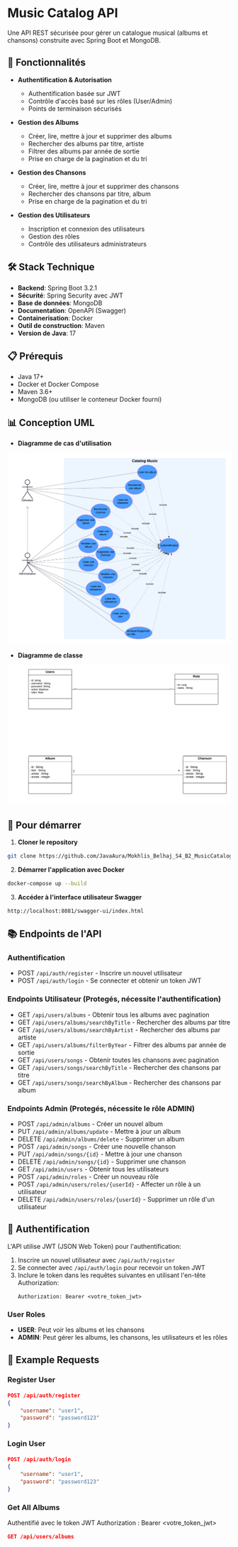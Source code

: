 # Music Catalog API

Une API REST sécurisée pour gérer un catalogue musical (albums et chansons) construite avec Spring Boot et MongoDB.

## 🚀 Fonctionnalités

- **Authentification & Autorisation**
  - Authentification basée sur JWT
  - Contrôle d'accès basé sur les rôles (User/Admin)
  - Points de terminaison sécurisés

- **Gestion des Albums**
  - Créer, lire, mettre à jour et supprimer des albums
  - Rechercher des albums par titre, artiste
  - Filtrer des albums par année de sortie
  - Prise en charge de la pagination et du tri

- **Gestion des Chansons**
  - Créer, lire, mettre à jour et supprimer des chansons
  - Rechercher des chansons par titre, album
  - Prise en charge de la pagination et du tri

- **Gestion des Utilisateurs**
  - Inscription et connexion des utilisateurs
  - Gestion des rôles
  - Contrôle des utilisateurs administrateurs

## 🛠️ Stack Technique

- **Backend**: Spring Boot 3.2.1
- **Sécurité**: Spring Security avec JWT
- **Base de données**: MongoDB
- **Documentation**: OpenAPI (Swagger)
- **Containerisation**: Docker
- **Outil de construction**: Maven
- **Version de Java**: 17

## 📋 Prérequis

- Java 17+
- Docker et Docker Compose
- Maven 3.6+
- MongoDB (ou utiliser le conteneur Docker fourni)


## 📊 Conception UML

- **Diagramme de cas d'utilisation**

![UML](./doc/useCase.png)

- **Diagramme de classe**

![UML](./doc/class.png)



## 🚀 Pour démarrer

1. **Cloner le repository**
```bash
git clone https://github.com/JavaAura/Mokhlis_Belhaj_S4_B2_MusicCatalog.git
```
2. **Démarrer  l'application avec Docker** 
```bash
docker-compose up --build
```
3. **Accéder à l'interface utilisateur Swagger** 
```bash
http://localhost:8081/swagger-ui/index.html
```
## 📚 Endpoints de l'API

### Authentification
- POST `/api/auth/register` - Inscrire un nouvel utilisateur
- POST `/api/auth/login` - Se connecter et obtenir un token JWT

### Endpoints Utilisateur (Protegés, nécessite l'authentification)
- GET `/api/users/albums` - Obtenir tous les albums avec pagination
- GET `/api/users/albums/searchByTitle` - Rechercher des albums par titre
- GET `/api/users/albums/searchByArtist` - Rechercher des albums par artiste
- GET `/api/users/albums/filterByYear` - Filtrer des albums par année de sortie
- GET `/api/users/songs` - Obtenir toutes les chansons avec pagination
- GET `/api/users/songs/searchByTitle` - Rechercher des chansons par titre
- GET `/api/users/songs/searchByAlbum` - Rechercher des chansons par album

### Endpoints Admin (Protegés, nécessite le rôle ADMIN)
- POST `/api/admin/albums` - Créer un nouvel album
- PUT `/api/admin/albums/update` - Mettre à jour un album
- DELETE `/api/admin/albums/delete` - Supprimer un album
- POST `/api/admin/songs` - Créer une nouvelle chanson
- PUT `/api/admin/songs/{id}` - Mettre à jour une chanson
- DELETE `/api/admin/songs/{id}` - Supprimer une chanson
- GET `/api/admin/users` - Obtenir tous les utilisateurs
- POST `/api/admin/roles` - Créer un nouveau rôle
- POST `/api/admin/users/roles/{userId}` - Affecter un rôle à un utilisateur
- DELETE `/api/admin/users/roles/{userId}` - Supprimer un rôle d'un utilisateur

## 🔐 Authentification

L'API utilise JWT (JSON Web Token) pour l'authentification:

1. Inscrire un nouvel utilisateur avec `/api/auth/register`
2. Se connecter avec `/api/auth/login` pour recevoir un token JWT
3. Inclure le token dans les requêtes suivantes en utilisant l'en-tête Authorization:
   ```
   Authorization: Bearer <votre_token_jwt>
   ```

### User Roles
- **USER**: Peut voir les albums et les chansons
- **ADMIN**: Peut gérer les albums, les chansons, les utilisateurs et les rôles

## 📝 Example Requests

### Register User
```json
POST /api/auth/register
{
    "username": "user1",
    "password": "password123"
}
```

### Login User
```json
POST /api/auth/login
{
    "username": "user1",
    "password": "password123"
}
```

### Get All Albums

Authentifié avec le token JWT
Authorization : Bearer <votre_token_jwt>
```json
GET /api/users/albums
```







